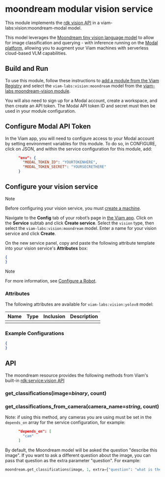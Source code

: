 # moondream modular vision service

This module implements the [rdk vision API](https://github.com/rdk/vision-api) in a viam-labs:vision:moondream-modal model.

This model leverages the [Moondream tiny vision language model](https://github.com/vikhyat/moondream) to allow for image classification and querying - with inference running on the [Modal platform](https://modal.com/), allowing you to augment your Viam machines with serverless cloud-based VLM capabilities.

## Build and Run

To use this module, follow these instructions to [add a module from the Viam Registry](https://docs.viam.com/registry/configure/#add-a-modular-resource-from-the-viam-registry) and select the `viam-labs:vision:moondream` model from the [viam-labs moondream-vision module](https://app.viam.com/module/viam-labs/moondream-vision).

You will also need to sign up for a Modal account, create a workspace, and then create an API token.
The Modal API token ID and secret must then be used in your module configuration.

## Configure Modal API Token

In the Viam app, you will need to configure access to your Modal account by setting environment variables for this module.
To do so, in CONFIGURE, click on JSON, and within the service configuration for this module, add:

```json
      "env": {
        "MODAL_TOKEN_ID": "YOURTOKENHERE",
        "MODAL_TOKEN_SECRET": "YOURSECRETHERE"
      }
```

## Configure your vision service

> [!NOTE]  
> Before configuring your vision service, you must [create a machine](https://docs.viam.com/manage/fleet/machines/#add-a-new-machine).

Navigate to the **Config** tab of your robot’s page in [the Viam app](https://app.viam.com/).
Click on the **Service** subtab and click **Create service**.
Select the `vision` type, then select the `viam-labs:vision:moondream` model.
Enter a name for your vision service and click **Create**.

On the new service panel, copy and paste the following attribute template into your vision service's **Attributes** box:

```json
{
}
```

> [!NOTE]  
> For more information, see [Configure a Robot](https://docs.viam.com/manage/configuration/).

### Attributes

The following attributes are available for `viam-labs:vision:yolov8` model:

| Name | Type | Inclusion | Description |
| ---- | ---- | --------- | ----------- |
|  |  |  |  |

### Example Configurations

```json
{
}
```

## API

The moondream resource provides the following methods from Viam's built-in [rdk:service:vision API](https://python.viam.dev/autoapi/viam/services/vision/client/index.html)

### get_classifications(image=*binary*, count)

### get_classifications_from_camera(camera_name=*string*, count)

Note: if using this method, any cameras you are using must be set in the `depends_on` array for the service configuration, for example:

```json
      "depends_on": [
        "cam"
      ]
```

By default, the Moondream model will be asked the question "describe this image".
If you want to ask a different question about the image, you can pass that question as the extra parameter "question".
For example:

``` python
moondream.get_classifications(image, 1, extra={"question": "what is the person wearing?"})
```
